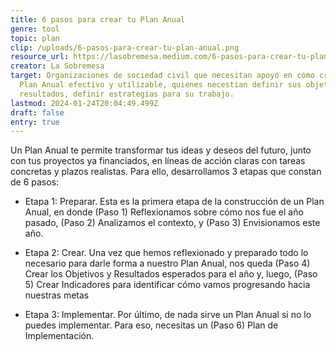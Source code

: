```yaml
---
title: 6 pasos para crear tu Plan Anual
genre: tool
topic: plan
clip: /uploads/6-pasos-para-crear-tu-plan-anual.png
resource_url: https://lasobremesa.medium.com/6-pasos-para-crear-tu-plan-anual-210d0f62752f
creator: La Sobremesa
target: Organizaciones de sociedad civil que necesitan apoyo en cómo crear un
  Plan Anual efectivo y utilizable, quienes necestian definir sus objetivos,
  resultados, definir estrategias para su trabajo.
lastmod: 2024-01-24T20:04:49.499Z
draft: false
entry: true
---
```

<!--StartFragment-->

Un Plan Anual te permite transformar tus ideas y deseos del futuro, junto con tus proyectos ya financiados, en líneas de acción claras con tareas concretas y plazos realistas. Para ello, desarrollamos 3 etapas que constan de 6 pasos:



* Etapa 1: Preparar. Esta es la primera etapa de la construcción de un Plan Anual, en donde (Paso 1) Reflexionamos sobre cómo nos fue el año pasado, (Paso 2) Analizamos el contexto, y (Paso 3) Envisionamos este año.


* Etapa 2: Crear. Una vez que hemos reflexionado y preparado todo lo necesario para darle forma a nuestro Plan Anual, nos queda (Paso 4) Crear los Objetivos y Resultados esperados para el año y, luego, (Paso 5) Crear Indicadores para identificar cómo vamos progresando hacia nuestras metas


* Etapa 3: Implementar. Por último, de nada sirve un Plan Anual si no lo puedes implementar. Para eso, necesitas un (Paso 6) Plan de Implementación.

<!--EndFragment-->